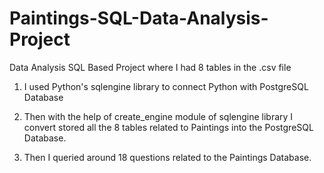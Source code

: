 # Paintings-SQL-Data-Analysis-Project
 Data Analysis SQL Based Project where I had 8 tables in the .csv file

 1)  I used Python's sqlengine library to connect Python  with PostgreSQL Database

 2) Then with the help of create_engine module of sqlengine library I convert stored all the 8 tables related to Paintings into the PostgreSQL Database.

 3) Then I queried around 18 questions related to the Paintings Database.